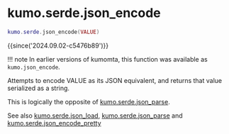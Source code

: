 # kumo.serde.json_encode

```lua
kumo.serde.json_encode(VALUE)
```

{{since('2024.09.02-c5476b89')}}

!!! note
    In earlier versions of kumomta, this function was available
    as `kumo.json_encode`.

Attempts to encode VALUE as its JSON equivalent, and returns that value
serialized as a string.

This is logically the opposite of [kumo.serde.json_parse](json_parse.md).

See also [kumo.serde.json_load](json_load.md),
[kumo.serde.json_parse](json_parse.md) and
[kumo.serde.json_encode_pretty](json_encode_pretty.md)

